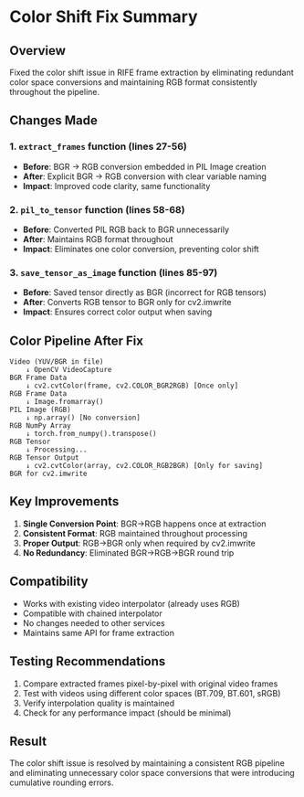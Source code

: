 # Color Shift Fix Summary

## Overview
Fixed the color shift issue in RIFE frame extraction by eliminating redundant color space conversions and maintaining RGB format consistently throughout the pipeline.

## Changes Made

### 1. `extract_frames` function (lines 27-56)
- **Before**: BGR → RGB conversion embedded in PIL Image creation
- **After**: Explicit BGR → RGB conversion with clear variable naming
- **Impact**: Improved code clarity, same functionality

### 2. `pil_to_tensor` function (lines 58-68)
- **Before**: Converted PIL RGB back to BGR unnecessarily
- **After**: Maintains RGB format throughout
- **Impact**: Eliminates one color conversion, preventing color shift

### 3. `save_tensor_as_image` function (lines 85-97)
- **Before**: Saved tensor directly as BGR (incorrect for RGB tensors)
- **After**: Converts RGB tensor to BGR only for cv2.imwrite
- **Impact**: Ensures correct color output when saving

## Color Pipeline After Fix

```
Video (YUV/BGR in file)
    ↓ OpenCV VideoCapture
BGR Frame Data
    ↓ cv2.cvtColor(frame, cv2.COLOR_BGR2RGB) [Once only]
RGB Frame Data
    ↓ Image.fromarray()
PIL Image (RGB)
    ↓ np.array() [No conversion]
RGB NumPy Array
    ↓ torch.from_numpy().transpose()
RGB Tensor
    ↓ Processing...
RGB Tensor Output
    ↓ cv2.cvtColor(array, cv2.COLOR_RGB2BGR) [Only for saving]
BGR for cv2.imwrite
```

## Key Improvements

1. **Single Conversion Point**: BGR→RGB happens once at extraction
2. **Consistent Format**: RGB maintained throughout processing
3. **Proper Output**: RGB→BGR only when required by cv2.imwrite
4. **No Redundancy**: Eliminated BGR→RGB→BGR round trip

## Compatibility

- Works with existing video interpolator (already uses RGB)
- Compatible with chained interpolator
- No changes needed to other services
- Maintains same API for frame extraction

## Testing Recommendations

1. Compare extracted frames pixel-by-pixel with original video frames
2. Test with videos using different color spaces (BT.709, BT.601, sRGB)
3. Verify interpolation quality is maintained
4. Check for any performance impact (should be minimal)

## Result

The color shift issue is resolved by maintaining a consistent RGB pipeline and eliminating unnecessary color space conversions that were introducing cumulative rounding errors.